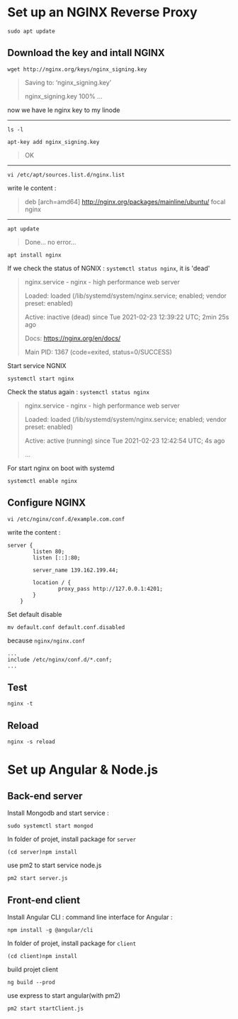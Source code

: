 # Set up an NGINX Reverse Proxy


```console
sudo apt update
```
## Download the key and intall NGINX
```console
wget http://nginx.org/keys/nginx_signing.key
```
> Saving to: ‘nginx_signing.key’
> 
> nginx_signing.key 100% ...

now we have le nginx key to my linode
***
```console
ls -l
```
```console
apt-key add nginx_signing.key
```
> OK
---
```console
vi /etc/apt/sources.list.d/nginx.list
```
write le content : 
> deb [arch=amd64] http://nginx.org/packages/mainline/ubuntu/ focal nginx
---

```console
apt update
```
> Done... no error...

```console
apt install nginx
```
If we check the status of NGNIX : `systemctl status nginx`, it is 'dead'
> nginx.service - nginx - high performance web server
> 
> Loaded: loaded (/lib/systemd/system/nginx.service; enabled; vendor preset: enabled)
>
> Active: inactive (dead) since Tue 2021-02-23 12:39:22 UTC; 2min 25s ago
>
> Docs: https://nginx.org/en/docs/
> 
>   Main PID: 1367 (code=exited, status=0/SUCCESS)

Start service NGNIX
```console
systemctl start nginx
```
Check the status again : `systemctl status nginx`
>nginx.service - nginx - high performance web server
>
>Loaded: loaded (/lib/systemd/system/nginx.service; enabled; vendor preset: enabled)
>
>Active: active (running) since Tue 2021-02-23 12:42:54 UTC; 4s ago
>
> ...

For start nginx on boot with systemd
```console
systemctl enable nginx
```
## Configure NGINX

```console
vi /etc/nginx/conf.d/example.com.conf
```

write the content :
```console
server {
        listen 80;
        listen [::]:80;

        server_name 139.162.199.44;

        location / {
                proxy_pass http://127.0.0.1:4201;
        }
    }
```
Set default disable
```console
mv default.conf default.conf.disabled
```
because `nginx/nginx.conf`

```console
...
include /etc/nginx/conf.d/*.conf;
...
```
## Test
```console
nginx -t
```
## Reload 
```console
nginx -s reload
```

# Set up Angular & Node.js
## Back-end server
Install Mongodb and start service :
```console
sudo systemctl start mongod
```
In folder of projet, install package for `server`
```console
(cd server)npm install
```
use pm2 to start service node.js
```console
pm2 start server.js
```
## Front-end client
Install Angular CLI : command line interface for Angular :
```console
npm install -g @angular/cli
```
In folder of projet, install package for `client`
```console
(cd client)npm install
```
build projet client
```console
ng build --prod
```
use express to start angular(with pm2)
```console
pm2 start startClient.js
```